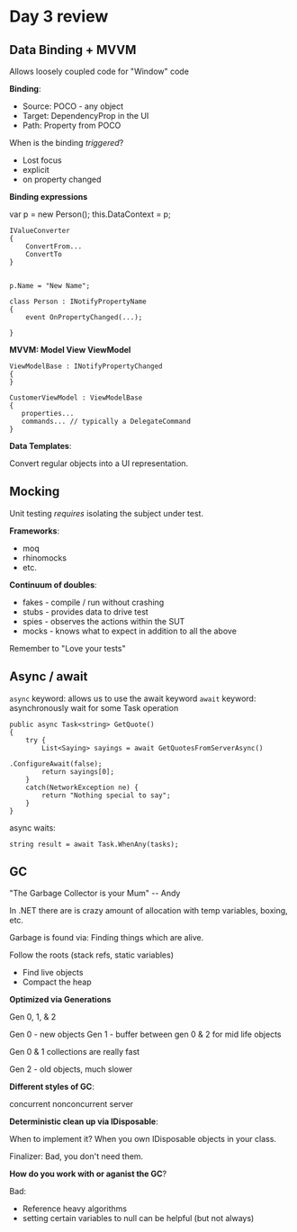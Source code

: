 Day 3 review
=======================

Data Binding + MVVM
--------------------

Allows loosely coupled code for "Window" code

**Binding**:

* Source: POCO - any object
* Target: DependencyProp in the UI
* Path: Property from POCO

When is the binding *triggered*?

* Lost focus
* explicit
* on property changed

**Binding expressions**

var p = new Person();
this.DataContext = p;
<TextBox Text="{Binding Path=Name}" />
<TextBox Text="{Binding Name}" />
<TextBox Text="{Binding ElementName=slider Path=Value}" />
	
	IValueConverter 
	{
		ConvertFrom...
		ConvertTo
	}


	p.Name = "New Name";
	
	class Person : INotifyPropertyName
	{
		event OnPropertyChanged(...);
	
	}

**MVVM: Model View ViewModel**

	ViewModelBase : INotifyPropertyChanged
	{
	}
	
	CustomerViewModel : ViewModelBase
	{
	   properties...
	   commands... // typically a DelegateCommand
	}

**Data Templates**:

Convert regular objects into a UI representation.


Mocking
------------------

Unit testing *requires* isolating the subject under test.

**Frameworks**:

* moq
* rhinomocks
* etc.

**Continuum of doubles**:

* fakes - compile / run without crashing
* stubs - provides data to drive test
* spies - observes the actions within the SUT
* mocks - knows what to expect in addition to all the above

Remember to "Love your tests"


Async / await
-----------------

`async` keyword: allows us to use the await keyword
`await` keyword: asynchronously wait for some Task<T> operation

	public async Task<string> GetQuote()
	{
		try {
			List<Saying> sayings = await GetQuotesFromServerAsync()
													.ConfigureAwait(false);
			return sayings[0];
		}
		catch(NetworkException ne) {
			return "Nothing special to say";
		}
	}

async waits:

	string result = await Task.WhenAny(tasks);

GC
--------------------

"The Garbage Collector is your Mum" -- Andy

In .NET there are is crazy amount of allocation with temp variables, boxing, etc.

Garbage is found via: Finding things which are alive.

Follow the roots (stack refs, static variables)

* Find live objects
* Compact the heap

**Optimized via Generations**

Gen 0, 1, & 2

Gen 0 - new objects
Gen 1 - buffer between gen 0 & 2 for mid life objects

Gen 0 & 1 collections are really fast

Gen 2 - old objects, much slower
 

**Different styles of GC**:

concurrent
nonconcurrent
server

**Deterministic clean up via IDisposable**:

When to implement it? When you own IDisposable objects in your class.

Finalizer: Bad, you don't need them.

**How do you work with or aganist the GC**?

Bad:

* Reference heavy algorithms
* setting certain variables to null can be helpful (but not always)
